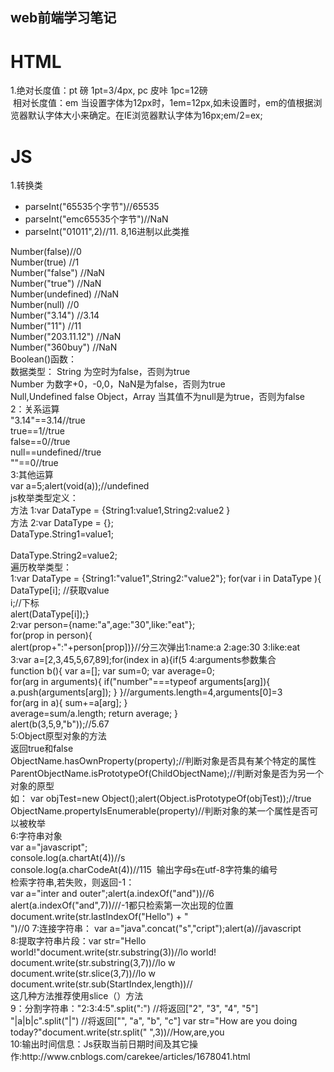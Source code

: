 ## web前端学习笔记
# HTML
1.绝对长度值：pt 磅 1pt=3/4px, pc 皮咔 1pc=12磅<br/>
  相对长度值：em 当设置字体为12px时，1em=12px,如未设置时，em的值根据浏览器默认字体大小来确定。在IE浏览器默认字体为16px;em/2=ex;<br/>
# JS
1.转换类
<ul>
  <li>parseInt("65535个字节")//65535</li>
  <li>parseInt("emc65535个字节")//NaN</li>
 <li>parseInt("01011",2)//11. 8,16进制以此类推</li>
 </ul>
 Number(false)//0 <br/>
 Number(true) //1 <br/>
 Number("false") //NaN <br/>
 Number("true") //NaN <br/>
 Number(undefined) //NaN <br/>
 Number(null) //0 <br/>
 Number("3.14") //3.14 <br/>
 Number("11") //11 <br/>
 Number("203.11.12") //NaN <br/>
 Number("360buy") //NaN <br/>
 Boolean()函数：<br/>
 数据类型：
 String 为空时为false，否则为true<br/>
 Number 为数字+0，-0,0，NaN是为false，否则为true<br/>
 Null,Undefined false
 Object，Array 当其值不为null是为true，否则为false<br/>
 2：关系运算<br/>
"3.14"==3.14//true<br/>
true==1//true<br/>
false==0//true<br/>
null==undefined//true<br/>
""==0//true<br/>
3:其他运算<br/>
var a=5;alert(void(a));//undefined<br/>
js枚举类型定义：<br/>
方法 1:var DataType = {String1:value1,String2:value2 }<br/>
方法 2:var DataType = {};<br/>
DataType.String1=value1;<br/><br/>
DataType.String2=value2;<br/>
遍历枚举类型：<br/>
1:var DataType = {String1:"value1",String2:"value2"};
for(var i in DataType ){<br/>
DataType[i]; //获取value<br/>i;//下标<br/>alert(DataType[i]);}<br/>
2:var person={name:"a",age:"30",like:"eat"};<br/>
for(prop in person){<br/>
alert(prop+":"+person[prop])}//分三次弹出1:name:a 2:age:30 3:like:eat<br/>
3:var a=[2,3,45,5,67,89];for(index in a){if(5<a[index]){alert("a的"+(index+1)+"个元素"+a[index]+"大于5");}}
for  in语句不需要定义计数器，所以在遍历一个数组是，其所消耗的资源要比for语句更低，执行效率更高，建议尽量使用for in语句来遍历数组，以提高脚本的执行效率。<br/>
4:arguments参数集合<br/>
function b(){
	var a=[];
	var sum=0;
	var average=0;<br/>
	for(arg in arguments){
		if("number"===typeof arguments[arg]){
			a.push(arguments[arg]);
		}
	}//arguments.length=4,arguments[0]=3<br/>
		for(arg in a){
			sum+=a[arg];
		}<br/>
		average=sum/a.length;
		return average;
	}
<br/>
	alert(b(3,5,9,"b"));//5.67<br/>	
5:Object原型对象的方法<br/>
返回true和false<br/>
ObjectName.hasOwnProperty(property);//判断对象是否具有某个特定的属性<br/>
ParentObjectName.isPrototypeOf(ChildObjectName);//判断对象是否为另一个对象的原型<br/>
如： var objTest=new Object();alert(Object.isPrototypeOf(objTest));//true<br/>
ObjectName.propertyIsEnumerable(property)//判断对象的某一个属性是否可以被枚举<br/> 
6:字符串对象<br/>
var a="javascript";<br/>console.log(a.chartAt(4))//s<br/>
console.log(a.charCodeAt(4))//115  输出字母s在utf-8字符集的编号<br/>
检索字符串,若失败，则返回-1：<br/>var a="inter and outer";alert(a.indexOf("and"))//6<br/>
alert(a.indexOf("and",7))///-1都只检索第一次出现的位置<br/>
document.write(str.lastIndexOf("Hello") + "<br />")//0
7:连接字符串： var a="java".concat("s","cript");alert(a)//javascript<br />
8:提取字符串片段：var str="Hello world!"document.write(str.substring(3))//lo world!
document.write(str.substring(3,7))//lo w<br />
document.write(str.slice(3,7))//lo w<br />
document.write(str.sub(StartIndex,length))//<br />这几种方法推荐使用slice（）方法<br />
9：分割字符串："2:3:4:5".split(":")	//将返回["2", "3", "4", "5"]
"|a|b|c".split("|")	//将返回["", "a", "b", "c"]
var str="How are you doing today?"document.write(str.split(" ",3))//How,are,you<br />
10:输出时间信息：Js获取当前日期时间及其它操作:http://www.cnblogs.com/carekee/articles/1678041.html <br />






 
 

 

